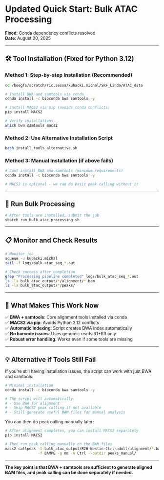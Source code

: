 # Updated Quick Start: Bulk ATAC Processing
**Fixed**: Conda dependency conflicts resolved  
**Date**: August 20, 2025

---

## 🛠️ Tool Installation (Fixed for Python 3.12)

### **Method 1: Step-by-step Installation (Recommended)**
```bash
cd /beegfs/scratch/ric.sessa/kubacki.michal/SRF_Linda/ATAC_data

# Install BWA and samtools via conda
conda install -c bioconda bwa samtools -y

# Install MACS2 via pip (avoids conda conflicts)
pip install MACS2

# Verify installations
which bwa samtools macs2
```

### **Method 2: Use Alternative Installation Script**
```bash
bash install_tools_alternative.sh
```

### **Method 3: Manual Installation (if above fails)**
```bash
# Just install BWA and samtools (minimum requirements)
conda install -c bioconda bwa samtools -y

# MACS2 is optional - we can do basic peak calling without it
```

---

## 🚀 Run Bulk Processing

```bash
# After tools are installed, submit the job
sbatch run_bulk_atac_processing.sh
```

---

## 📋 Monitor and Check Results

```bash
# Monitor job
squeue -u kubacki.michal
tail -f logs/bulk_atac_seq_*.out

# Check success after completion
grep "Processing pipeline completed" logs/bulk_atac_seq_*.out
ls -la bulk_atac_output/*/alignment/*.bam
ls -la bulk_atac_output/*/peaks/
```

---

## 🎯 What Makes This Work Now

✅ **BWA + samtools**: Core alignment tools installed via conda  
✅ **MACS2 via pip**: Avoids Python 3.12 conflicts  
✅ **Automatic indexing**: Script creates BWA index automatically  
✅ **No barcode issues**: Uses genomic reads R1+R3 only  
✅ **Robust error handling**: Works even if some tools are missing  

---

## 💡 Alternative if Tools Still Fail

If you're still having installation issues, the script can work with just BWA and samtools:

```bash
# Minimal installation
conda install -c bioconda bwa samtools -y

# The script will automatically:
# - Use BWA for alignment
# - Skip MACS2 peak calling if not available
# - Still generate useful BAM files for manual analysis
```

You can then do peak calling manually later:
```bash
# After alignment completes, you can install MACS2 separately
pip install MACS2

# Then run peak calling manually on the BAM files
macs2 callpeak -t bulk_atac_output/R26-Nestin-Ctrl-adult/alignment/*.bam \
               -f BAMPE -g mm -n Ctrl --outdir peaks_manual/
```

---

**The key point is that BWA + samtools are sufficient to generate aligned BAM files, and peak calling can be done separately if needed.**